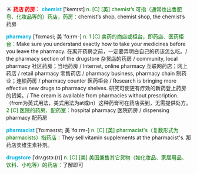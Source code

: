 ☀ <font color="red">**药店 药房：**</font>
<font color="sky blue">**chemist**</font> ['kemɪst] 
<font color="rgb(227, 108, 9)">n. [C] [英] chemist’s 可指（通常也出售肥皂、化妆品等的）药店，药房：</font>chemist’s shop, chemist shop, the chemist’s 药房
           
<font color="sky blue">**pharmacy**</font> [ˈfɑ:məsi; 美 ˈfɑ:rm-]
<font color="rgb(227, 108, 9)">n. 1 [C] 卖药的商店或柜台，即药店、医药柜台：</font>Make sure you understand exactly how to take your medicines before you leave the pharmacy. 在离开药房之前，一定要弄明白自己的药该怎么吃。/ the pharmacy section of the drugstore 杂货店的药房 / community, local pharmacy 社区药房；当地药房 / Internet, online pharmacy 互联网药店；网上药店 / retail pharmacy 零售药店 / pharmacy business, pharmacy chain 制药业；连锁药房 / pharmacy counter 医药柜台 / Research is bringing more effective new drugs to pharmacy shelves. 研究可使更有疗效的新药登上药房的货架。/ The cream is available from pharmacies without prescription.（from为英式用法，美式用法为at或in）这种药膏可在药店买到，无需提供处方。<font color="rgb(227, 108, 9)">2 [C] 医院的药房、配药室：</font>hospital pharmacy 医院药房 / dispensing pharmacy 配药房
           
<font color="sky blue">**pharmacist**</font> [ˈfɑ:məsɪst; 美 ˈfɑ:rm-]
<font color="rgb(227, 108, 9)">n. [C] [英] pharmacist's（复数形式为pharmacists）指药店：</font>They sell vitamin supplements at the pharmacist's. 那药店卖维生素补剂。

<font color="sky blue">**drugstore**</font> [ˈdrʌgstɔ:(r)]
<font color="rgb(227, 108, 9)">n. [C] [美] 美国兼售其它货物（如化妆品、家居用品、饮料、小吃等）的药店：</font>了解即可


